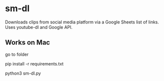 # sm-dl
Downloads clips from social media platform via a Google Sheets list of links. 
Uses youtube-dl and Google API.

## Works on Mac

go to folder

pip install -r requirements.txt

python3 sm-dl.py
